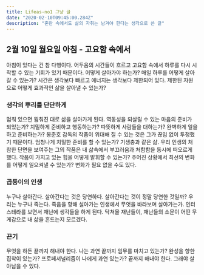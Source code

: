 ```yaml
---
title: Lifeas-no1 그냥 글
date: "2020-02-10T09:45:00.284Z"
description: "혼란 속에서도 삶의 자취는 남겨야 한다는 생각으로 쓴 글"
---
```


## 2월 10일 월요일 아침 - 고요함 속에서

아침이 있다는 건 참 다행이다. 어두움의 시간들이 흐르고 고요함 속에서 하루를 다시 시작할 수 있는 기회가 있기 때문이다. 어떻게 살아가야 하는가? 매일 하루를 어떻게 살아갈 수 있는가? 시간은 생각보다 빠르고 에너지는 생각보다 제한되어 있다. 제한된 자원으로 어떻게 효과적인 삶을 살아낼 수 있는가?

### 생각의 뿌리를 단단하게

멈춰 있으면 뭠춰진 대로 삶을 살아가게 된다. 역동성을 되살릴 수 있는 마음의 준비가 되었는가? 치밀하게 준비하고 행동하는가? 따뜻하게 사람들을 대하는가? 완벽하게 일을 하고 준비하는가? 봉준호 감독의 작품이 위대해 질 수 있는 것은 그가 끊임 없이 투쟁했기 때문이다. 엄청나게 치밀한 준비를 할 수 있는가? 기생충과 같은 삶. 우리 인생의 처참한 단면을 보여주는 그의 작품은 내 삶속에서 부끄러움과 처함함을 동시에 떠오르게 했다. 작품이 가지고 있는 힘을 어떻게 발휘할 수 있는가? 주어진 상황에서 최선의 변화를 어떻게 일으켜낼 수 있는가? 변화가 필요 없을 수도 있다.

### 곱등이의 인생

누구나 살아간다. 살아간다는 것은 당연하다. 살아간다는 것이 정말 당연한 것일까? 우리는 누구나 죽는다. 죽음을 향해 설아가는 인생에서 무엇을 바라보며 살아가는가. 인터스테라를 보면서 재난에 생각들을 하게 된다. 닥쳐올 재난들이, 재난들의 소문이 어떤 무게감으로 내 삶을 흔드는지 모르겠다.

### 끈기

무엇을 하든 끝까지 해내야 한다. 나는 과연 끝까지 임무를 마치고 있는가? 완성을 향한 집착이 있는가? 프로페셔널리즘이 나에게 과연 있는가? 끝까지 해내야 한다. 그래야 살아남을 수 있다.
